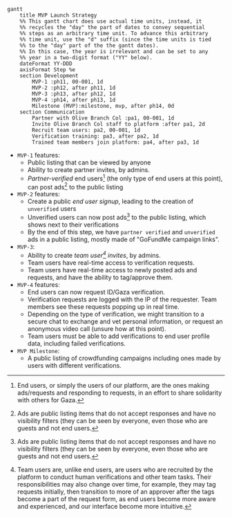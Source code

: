 ```mermaid
gantt
    title MVP Launch Strategy
    %% This gantt chart does use actual time units, instead, it
    %% recycles the "day" the part of dates to convey sequential
    %% steps as an arbitrary time unit. To advance this arbitrary
    %% time unit, use the "d" suffix (since the time units is tied
    %% to the "day" part of the the gantt dates).
    %% In this case, the year is irrelevant and can be set to any
    %% year in a two-digit format ("YY" below).
    dateFormat YY-DDD
    axisFormat Step %e
    section Development
        MVP-1 :ph11, 00-001, 1d
        MVP-2 :ph12, after ph11, 1d
        MVP-3 :ph13, after ph12, 1d
        MVP-4 :ph14, after ph13, 1d
        Milestone (MVP):milestone, mvp, after ph14, 0d
    section Communication
        Partner with Olive Branch Col :pa1, 00-001, 1d
        Invite Olive Branch Col staff to platform :after pa1, 2d
        Recruit team users: pa2, 00-001, 1d
        Verification training: pa3, after pa2, 1d
        Trained team members join platform: pa4, after pa3, 1d
```

- `MVP-1` features:
  - Public listing that can be viewed by anyone
  - Ability to create partner invites, by admins.
  - _Partner-verified_ end users[^3] (the only type of end users at this point), can post ads[^1] to the public listing
- `MVP-2` features:
  - Create a public _end user signup_, leading to the creation of `unverified` users
  - Unverified users can now post ads[^1] to the public listing, which shows next to their verifications
  - By the end of this step, we have `partner verified` and `unverified` ads in a public listing, mostly made of "GoFundMe campaign links".
- `MVP-3`:
  -  Ability to create _team user[^2] invites_, by admins.
  -  Team users have real-time access to verification requests.
  -  Team users have real-time access to newly posted ads and requests, and have the ability to tag/approve them.
- `MVP-4` features:
  - End users can now request ID/Gaza verification.
  - Verification requests are logged with the IP of the requester. Team members see these requests popping up in real time.
  - Depending on the type of verification, we might transition to a secure chat to exchange and vet personal information, or request an anonymous video call (unsure how at this point).
  - Team users must be able to add verifications to end user profile data, including failed verifications.
- `MVP Milestone`:
  - A public listing of crowdfunding campaigns including ones made by users with different verifications.

[^3]: End users, or simply the users of our platform, are the ones making ads/requests and responding to requests, in an effort to share solidarity with others for Gaza.
[^1]: Ads are public listing items that do not accept responses and have no visibility filters (they can be seen by everyone, even those who are guests and not end users.
[^2]: Team users are, unlike end users, are users who are recruited by the platform to conduct human verifications and other team tasks. Their responsibilities may also change
over time, for example, they may tag requests initially, then transition to more of an approver after the tags become a part of the request form, as end users become more aware
and experienced, and our interface become more intuitive.
    

